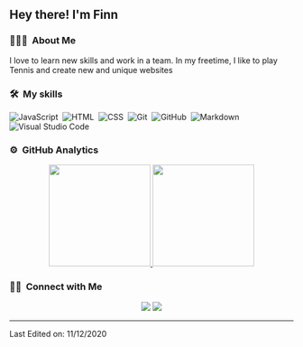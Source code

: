 
<h2>Hey there! I'm Finn</h2>

<!-- ## 👋 &nbsp;Hey there! I'm Aditya -->

### 👨🏻‍💻 &nbsp;About Me

I love to learn new skills and work in a team.
In my freetime, I like to play Tennis and create new and unique websites

### 🛠 &nbsp;My skills

![JavaScript](https://img.shields.io/badge/-JavaScript-05122A?style=flat&logo=javascript)&nbsp;
![HTML](https://img.shields.io/badge/-HTML-05122A?style=flat&logo=HTML5)&nbsp;
![CSS](https://img.shields.io/badge/-CSS-05122A?style=flat&logo=CSS3&logoColor=1572B6)&nbsp;
![Git](https://img.shields.io/badge/-Git-05122A?style=flat&logo=git)&nbsp;
![GitHub](https://img.shields.io/badge/-GitHub-05122A?style=flat&logo=github)&nbsp;
![Markdown](https://img.shields.io/badge/-Markdown-05122A?style=flat&logo=markdown)\
![Visual Studio Code](https://img.shields.io/badge/-Visual%20Studio%20Code-05122A?style=flat&logo=visual-studio-code&logoColor=007ACC)&nbsp;

### ⚙️ &nbsp;GitHub Analytics

<p align="center">
<a href="https://github.com/AVS1508">
  <img height="180em" src="https://github-readme-stats-eight-theta.vercel.app/api?username=ZetaxFTW&show_icons=true&theme=algolia&include_all_commits=true&count_private=true"/>
  <img height="180em" src="https://github-readme-stats-eight-theta.vercel.app/api/top-langs/?username=ZetaxFTW&layout=compact&langs_count=8&theme=algolia"/>
</a>
</p>

### 🤝🏻 &nbsp;Connect with Me

<p align="center">
<a href="https://www.adityavsingh.com"><img src="https://img.shields.io/badge/-zetax.dev-3423A6?style=flat&logo=Google-Chrome&logoColor=white"/></a></a>
<a href="mailto:ernzerhofffinn@icloud.com"><img src="https://img.shields.io/badge/-ernzerhofffinn@icloud.com-D14836?style=flat&logo=Gmail&logoColor=white"/></a>
</p>

-----

Last Edited on: 11/12/2020
